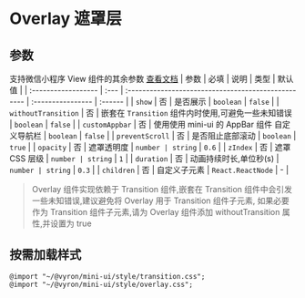 # Overlay 遮罩层

## 参数

支持微信小程序 View 组件的其余参数 [查看文档](https://developers.weixin.qq.com/miniprogram/dev/component/view.html) | 参数 | 必填 | 说明 | 类型 | 默认值 | | :------------------ | :--- | :-------------------------------------------------- | :---------------- | :------ | | `show` | 否 | 是否展示 | `boolean` | `false` | | `withoutTransition` | 否 | 嵌套在 `Transition` 组件内时使用,可避免一些未知错误 | `boolean` | `false` | | `customAppbar` | 否 | 使用使用 mini-ui 的 AppBar 组件 自定义导航栏 | `boolean` | `false` | | `preventScroll` | 否 | 是否阻止底部滚动 | `boolean` | `true` | | `opacity` | 否 | 遮罩透明度 | `number | string` | `0.6` | | `zIndex` | 否 | 遮罩 CSS 层级 | `number | string` | `1` | | `duration` | 否 | 动画持续时长,单位秒(s) | `number | string` | `0.3` | | `children` | 否 | 自定义子元素 | `React.ReactNode` | - |

> Overlay 组件实现依赖于 Transition 组件,嵌套在 Transition 组件中会引发一些未知错误,建议避免将 Overlay 用于 Transition 组件子元素, 如果必要作为 Transition 组件子元素,请为 Overlay 组件添加 withoutTransition 属性,并设置为 true

## 按需加载样式

```less
@import "~/@vyron/mini-ui/style/transition.css";
@import "~/@vyron/mini-ui/style/overlay.css";
```
